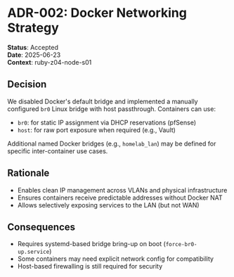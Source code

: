 # ADR-002: Docker Networking Strategy

**Status**: Accepted  
**Date**: 2025-06-23  
**Context**: ruby-z04-node-s01

## Decision

We disabled Docker's default bridge and implemented a manually configured `br0` Linux bridge with host passthrough. Containers can use:

- `br0`: for static IP assignment via DHCP reservations (pfSense)
- `host`: for raw port exposure when required (e.g., Vault)

Additional named Docker bridges (e.g., `homelab_lan`) may be defined for specific inter-container use cases.

## Rationale

- Enables clean IP management across VLANs and physical infrastructure
- Ensures containers receive predictable addresses without Docker NAT
- Allows selectively exposing services to the LAN (but not WAN)

## Consequences

- Requires systemd-based bridge bring-up on boot (`force-br0-up.service`)
- Some containers may need explicit network config for compatibility
- Host-based firewalling is still required for security
